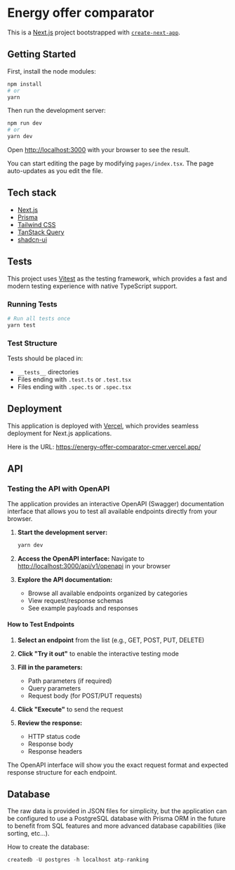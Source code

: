 # Energy offer comparator

This is a [Next.js](https://nextjs.org/) project bootstrapped with [`create-next-app`](https://github.com/vercel/next.js/tree/canary/packages/create-next-app).

## Getting Started

First, install the node modules:

```bash
npm install
# or
yarn
```

Then run the development server:

```bash
npm run dev
# or
yarn dev
```

Open [http://localhost:3000](http://localhost:3000) with your browser to see the result.

You can start editing the page by modifying `pages/index.tsx`. The page auto-updates as you edit the file.

## Tech stack

- [Next.js](https://nextjs.org)
- [Prisma](https://prisma.io)
- [Tailwind CSS](https://tailwindcss.com)
- [TanStack Query](https://tanstack.com/query/latest/docs/framework/react/overview)
- [shadcn-ui](https://ui.shadcn.com/)

## Tests

This project uses [Vitest](https://vitest.dev/) as the testing framework, which provides a fast and modern testing experience with native TypeScript support.

### Running Tests

```bash
# Run all tests once
yarn test
```

### Test Structure

Tests should be placed in:

- `__tests__` directories
- Files ending with `.test.ts` or `.test.tsx`
- Files ending with `.spec.ts` or `.spec.tsx`

## Deployment

This application is deployed with [Vercel](https://vercel.com), which provides seamless deployment for Next.js applications.

Here is the URL: <https://energy-offer-comparator-cmer.vercel.app/>

## API

### Testing the API with OpenAPI

The application provides an interactive OpenAPI (Swagger) documentation interface that allows you to test all available endpoints directly from your browser.

1. **Start the development server:**

   ```bash
   yarn dev
   ```

2. **Access the OpenAPI interface:**
   Navigate to <http://localhost:3000/api/v1/openapi> in your browser

3. **Explore the API documentation:**
   - Browse all available endpoints organized by categories
   - View request/response schemas
   - See example payloads and responses

#### How to Test Endpoints

1. **Select an endpoint** from the list (e.g., GET, POST, PUT, DELETE)

2. **Click "Try it out"** to enable the interactive testing mode

3. **Fill in the parameters:**
   - Path parameters (if required)
   - Query parameters
   - Request body (for POST/PUT requests)

4. **Click "Execute"** to send the request

5. **Review the response:**
   - HTTP status code
   - Response body
   - Response headers

The OpenAPI interface will show you the exact request format and expected response structure for each endpoint.

## Database

The raw data is provided in JSON files for simplicity, but the application can be configured to use a PostgreSQL database with Prisma ORM in the future to benefit from SQL features and more advanced database capabilities (like sorting, etc...).

How to create the database:

```sql
createdb -U postgres -h localhost atp-ranking
```
